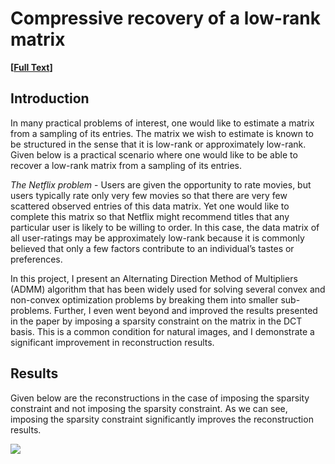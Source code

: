 # Compressive recovery of a low-rank matrix
**[[Full Text][4]]**

## Introduction
In many practical problems of interest, one would like to estimate a matrix from a sampling of its entries. The matrix we wish to estimate is known to be structured in the sense that it is
low-rank or approximately low-rank. Given below is a practical scenario where one would
like to be able to recover a low-rank matrix from a sampling of its entries.

_The Netflix problem_ - Users are given the opportunity to rate movies, but users typically rate only very few movies so that there are very few scattered
observed entries of this data matrix. Yet one would like to complete this matrix so that Netflix
might recommend titles that any particular user is likely to be willing to order. In this case, the data matrix of all
user-ratings may be approximately low-rank because it is commonly believed that only a few factors contribute
to an individual’s tastes or preferences.

In this project, I present an Alternating Direction Method of Multipliers
(ADMM) algorithm that has been widely used for solving several convex and non-convex optimization problems
by breaking them into smaller sub-problems. Further, I even went beyond and improved the results presented in the paper by imposing a sparsity constraint
on the matrix in the DCT basis. This is a common condition for natural images, and I demonstrate a significant
improvement in reconstruction results.

## Results
Given below are the reconstructions in the case of imposing the sparsity
constraint and not imposing the sparsity constraint. As we can see, imposing the sparsity constraint significantly improves the reconstruction results.

<div class="row">
  <div class="column">
    <img src="/assets/low_rank/matrix.png">
  </div>
</div>

[4]: https://arunabh98.github.io/reports/matrix_completion.pdf

